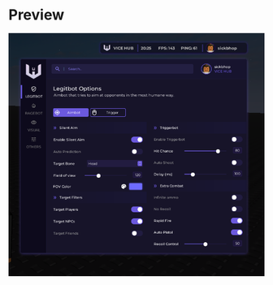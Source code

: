 # Preview
![a](https://raw.githubusercontent.com/bigdanix/elegant-ui-libs/refs/heads/main/vice%20hub/preview.png)
